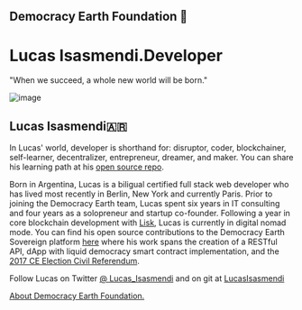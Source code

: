 ## Democracy Earth Foundation 🌿
# Lucas Isasmendi.Developer
"When we succeed, a whole new world will be born."

![image](https://user-images.githubusercontent.com/24529258/43469946-351c03d6-949c-11e8-8024-7088757bf4e8.png)

## Lucas Isasmendi🇦🇷

In Lucas' world, developer is shorthand for: disruptor, coder, blockchainer, self-learner, decentralizer, entrepreneur, dreamer, and maker. You can share his learning path at his [open source repo]( https://github.com/LucasIsasmendi/portfolio).

Born in Argentina, Lucas is a biligual certified full stack web developer who has lived most recently in Berlin, New York and currently Paris. Prior to joining the Democracy Earth team, Lucas spent six years in IT consulting and four years as a solopreneur and startup co-founder.  Following a year in core blockchain development with [Lisk](https://lisk.io/), Lucas is currently in digital nomad mode. You can find his open source contributions to the Democracy Earth Sovereign platform [here](https://github.com/DemocracyEarth/sovereign/graphs/contributors) where his work spans the creation of a RESTful API, dApp with liquid democracy smart contract implementation, and the [2017 CE Election Civil Referendum](https://medium.com/open-source-politics/how-the-umbrella-movement-sparked-new-concerns-for-democracy-in-hong-kong-49b3af23c928). 

Follow Lucas on Twitter [@ Lucas_Isasmendi](https://twitter.com/Lucas_Isasmendi) and on git at [LucasIsasmendi](https://github.com/LucasIsasmendi/portfolio)

[About Democracy Earth Foundation.](https://github.com/DemocracyEarth/press-kit/blob/master/README.md#democracy-earth-press-kit)
